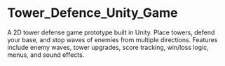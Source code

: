 # Tower_Defence_Unity_Game
A 2D tower defense game prototype built in Unity. Place towers, defend your base, and stop waves of enemies from multiple directions. Features include enemy waves, tower upgrades, score tracking, win/loss logic, menus, and sound effects.
